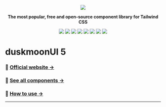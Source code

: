 <div align="center">

[![][logo-url]][docs-url]

**The most popular, free and open-source component library for Tailwind CSS**

[![][version]](https://www.npmjs.com/package/duskmoonui)
[![][commit]](https://github.com/duskmoon-dev/duskmoon-ui)
[![][license]](https://github.com/duskmoon-dev/duskmoon-ui/blob/master/LICENSE)
[![][stars]](https://github.com/duskmoon-dev/duskmoon-ui)
[![][installs]](https://www.npmjs.com/package/duskmoonui)
[![][jsdelivr]](https://cdn.jsdelivr.net/npm/duskmoonui@5)
[![][discord]](https://duskmoonui.com/discord/)
[![][opencollectivebadge]](https://opencollective.com/duskmoonui)

</div>

# duskmoonUI 5

### 🌼 [Official website →](https://duskmoonui.com/)

### 🌼 [See all components →](https://duskmoonui.com/components/)

### 🌼 [How to use →](https://duskmoonui.com/docs/install/)

---

[version]: https://badgen.net/github/tag/duskmoon-dev/duskmoon-ui?label=Version&color=1AD1A5
[commit]: https://badgen.net/github/last-commit/duskmoon-dev/duskmoon-ui?label=Last%20commit&color=1AD1A5
[license]: https://badgen.net/github/license/duskmoon-dev/duskmoon-ui?label=License&color=1AD1A5
[stars]: https://badgen.net/github/stars/duskmoon-dev/duskmoon-ui?label=GitHub%20stars&color=1AD1A5
[installs]: https://badgen.net/npm/dt/duskmoonui?label=NPM%20installs&color=1AD1A5
[jsdelivr]: https://badgen.net/jsdelivr/hits/npm/duskmoonui?color=1AD1A5
[discord]: https://badgen.net/discord/members/S6TZxycVHs?label=Discord&color=1AD1A5
[opencollectivebadge]: https://badgen.net/opencollective/backers/duskmoonui?label=Open%20Collective&color=1AD1A5
[docs-url]: https://duskmoonui.com/
[logo-url]: https://img.duskmoonui.com/images/duskmoonui/duskmoonui-logo-192.png
